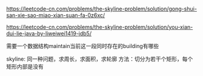 https://leetcode-cn.com/problems/the-skyline-problem/solution/gong-shui-san-xie-sao-miao-xian-suan-fa-0z6xc/

https://leetcode-cn.com/problems/the-skyline-problem/solution/you-xian-dui-lie-java-by-liweiwei1419-jdb5/


需要一个数据结构maintain当前这一段同时存在的building有哪些

skyline: 同一种问题，求周长，求面积，求轮廓
方法：切分为若干个矩形，每个矩形内部是没有